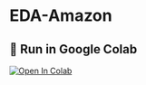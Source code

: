 # EDA-Amazon
## 🔗 Run in Google Colab

[![Open In Colab](https://colab.research.google.com/assets/colab-badge.svg)](https://colab.research.google.com/github/Vijita4/Amazon/blob/main/Sample_EDA_Submission_Template.ipynb)
